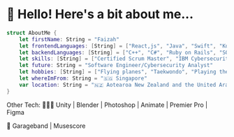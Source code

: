 <h1>👋 Hello! Here's a bit about me...</h1>

```swift
struct AboutMe {
    let firstName: String = "Faizah"
    let frontendLanguages: [String] = ["React,js", "Java", "Swift", "Kotlin"]
    let backendLanguages: [String] = ["C++", "C#", "Ruby on Rails", "SQL", "SQLite", "PHP", "MongoDB"]
    let skills: [String] = ["Certified Scrum Master", "IBM Cybersecurity Analyst"]
    let future: String = "Software Engineer/Cybersecurity Analyst"
    let hobbies: [String] = ["Flying planes", "Taekwondo", "Playing the piano"]
    let whereImFrom: String = "🇸🇬 Singapore"
    var location: String = "🇳🇿 Aotearoa New Zealand and the United Arab Emirates."
}

```
Other Tech:
👩🏻‍💻 Unity | Blender | Photoshop | Animate | Premier Pro | Figma

🎹 Garageband | Musescore




